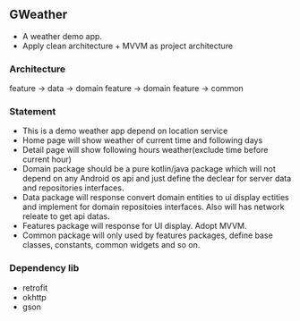 ## GWeather

* A weather demo app.
* Apply clean architecture + MVVM as project architecture

### Architecture

feature -> data -> domain
feature -> domain
feature -> common


### Statement

* This is a demo weather app depend on location service
* Home page will show weather of current time and following days
* Detail page will show following hours weather(exclude time before current hour)
* Domain package should be a pure kotlin/java package which will not depend on any Android os api and just define the declear for server data and repositories interfaces.
* Data package will response convert domain entities to ui display ectities and implement for domain repositoies interfaces. Also will has network releate to get api datas.
* Features package will response for UI display. Adopt MVVM.
* Common package will only used by features packages, define base classes, constants, common widgets and so on.

### Dependency lib
* retrofit
* okhttp
* gson
